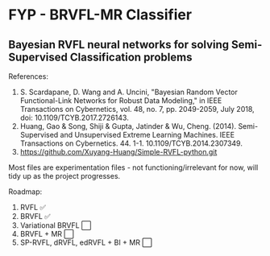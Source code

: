 # FYP - BRVFL-MR Classifier
## Bayesian RVFL neural networks for solving Semi-Supervised Classification problems

References: <br>
1. S. Scardapane, D. Wang and A. Uncini, "Bayesian Random Vector Functional-Link Networks for Robust Data Modeling," in IEEE Transactions on Cybernetics, vol. 48, no. 7, pp. 2049-2059, July 2018, doi: 10.1109/TCYB.2017.2726143.
2. Huang, Gao & Song, Shiji & Gupta, Jatinder & Wu, Cheng. (2014). Semi-Supervised and Unsupervised Extreme Learning Machines. IEEE Transactions on Cybernetics. 44. 1-1. 10.1109/TCYB.2014.2307349. 
3. https://github.com/Xuyang-Huang/Simple-RVFL-python.git

Most files are experimentation files - not functioning/irrelevant for now, will tidy up as the project progresses.<br>

Roadmap:
1. RVFL ✅
2. BRVFL ✅
3. Variational BRVFL ⬜
4. BRVFL + MR ⬜
5. SP-RVFL, dRVFL, edRVFL + BI + MR ⬜

